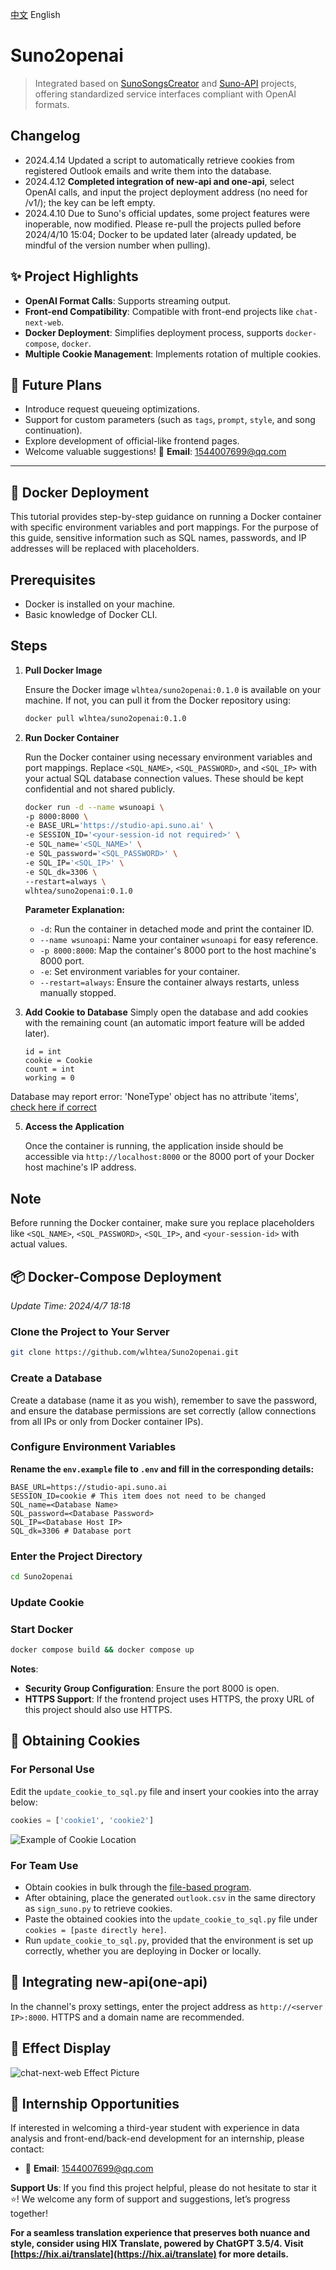 [中文](https://github.com/wlhtea/Suno2openai/blob/main/README_ZH.md) English
# Suno2openai
> Integrated based on [SunoSongsCreator](https://github.com/yihong0618/SunoSongsCreator) and [Suno-API](https://github.com/SunoAI-API/Suno-API) projects, offering standardized service interfaces compliant with OpenAI formats.

## Changelog
- 2024.4.14 Updated a script to automatically retrieve cookies from registered Outlook emails and write them into the database.
- 2024.4.12 **Completed integration of new-api and one-api**, select OpenAI calls, and input the project deployment address (no need for /v1/); the key can be left empty.
- 2024.4.10 Due to Suno's official updates, some project features were inoperable, now modified. Please re-pull the projects pulled before 2024/4/10 15:04; Docker to be updated later (already updated, be mindful of the version number when pulling).

## ✨ Project Highlights
- **OpenAI Format Calls**: Supports streaming output.
- **Front-end Compatibility**: Compatible with front-end projects like `chat-next-web`.
- **Docker Deployment**: Simplifies deployment process, supports `docker-compose`, `docker`.
- **Multiple Cookie Management**: Implements rotation of multiple cookies.

## 🚀 Future Plans
- Introduce request queueing optimizations.
- Support for custom parameters (such as `tags`, `prompt`, `style`, and song continuation).
- Explore development of official-like frontend pages.
- Welcome valuable suggestions! 📧 **Email**: 1544007699@qq.com

---

## 🫙 Docker Deployment

This tutorial provides step-by-step guidance on running a Docker container with specific environment variables and port mappings. For the purpose of this guide, sensitive information such as SQL names, passwords, and IP addresses will be replaced with placeholders.

## Prerequisites

- Docker is installed on your machine.
- Basic knowledge of Docker CLI.

## Steps

1. **Pull Docker Image**

   Ensure the Docker image `wlhtea/suno2openai:0.1.0` is available on your machine. If not, you can pull it from the Docker repository using:

   ```bash
   docker pull wlhtea/suno2openai:0.1.0
   ```

2. **Run Docker Container**

   Run the Docker container using necessary environment variables and port mappings. Replace `<SQL_NAME>`, `<SQL_PASSWORD>`, and `<SQL_IP>` with your actual SQL database connection values. These should be kept confidential and not shared publicly.

   ```bash
   docker run -d --name wsunoapi \
   -p 8000:8000 \
   -e BASE_URL='https://studio-api.suno.ai' \
   -e SESSION_ID='<your-session-id not required>' \
   -e SQL_name='<SQL_NAME>' \
   -e SQL_password='<SQL_PASSWORD>' \
   -e SQL_IP='<SQL_IP>' \
   -e SQL_dk=3306 \
   --restart=always \
   wlhtea/suno2openai:0.1.0
   ```

   **Parameter Explanation:**
   - `-d`: Run the container in detached mode and print the container ID.
   - `--name wsunoapi`: Name your container `wsunoapi` for easy reference.
   - `-p 8000:8000`: Map the container's 8000 port to the host machine's 8000 port.
   - `-e`: Set environment variables for your container.
   - `--restart=always`: Ensure the container always restarts, unless manually stopped.

3. **Add Cookie to Database**
   Simply open the database and add cookies with the remaining count (an automatic import feature will be added later).
   ```mysql
   id = int
   cookie = Cookie
   count = int
   working = 0
   ```

Database may report error: 'NoneType' object has no attribute 'items', [check here if correct](https://github.com/wlhtea/Suno2openai/issues/10)

5. **Access the Application**

   Once the container is running, the application inside should be accessible via `http://localhost:8000` or the 8000 port of your Docker host machine's IP address.

## Note

Before running the Docker container, make sure you replace placeholders like `<SQL_NAME>`, `<SQL_PASSWORD>`, `<SQL_IP>`, and `<your-session-id>` with actual values.
## 📦 Docker-Compose Deployment
_Update Time: 2024/4/7 18:18_

### Clone the Project to Your Server
```bash
git clone https://github.com/wlhtea/Suno2openai.git
```

### Create a Database
Create a database (name it as you wish), remember to save the password, and ensure the database permissions are set correctly (allow connections from all IPs or only from Docker container IPs).

### Configure Environment Variables
**Rename the `env.example` file to `.env` and fill in the corresponding details:**
```plaintext
BASE_URL=https://studio-api.suno.ai
SESSION_ID=cookie # This item does not need to be changed
SQL_name=<Database Name>
SQL_password=<Database Password>
SQL_IP=<Database Host IP>
SQL_dk=3306 # Database port
```

### Enter the Project Directory
```bash
cd Suno2openai
```

### Update Cookie


### Start Docker
```bash
docker compose build && docker compose up
```
**Notes**:
- **Security Group Configuration**: Ensure the port 8000 is open.
- **HTTPS Support**: If the frontend project uses HTTPS, the proxy URL of this project should also use HTTPS.

## 🍪 Obtaining Cookies
### For Personal Use
Edit the `update_cookie_to_sql.py` file and insert your cookies into the array below:
```python
cookies = ['cookie1', 'cookie2']
```
![Example of Cookie Location](https://github.com/wlhtea/Suno2openai/assets/115779315/6edf9969-9eb6-420f-bfcd-dbf4b282ecbf)

### For Team Use
- Obtain cookies in bulk through the [file-based program](https://github.com/wlhtea/Suno2openai/tree/main/suno_%E6%89%93%E5%8F%B7%E5%8F%96cookie).
- After obtaining, place the generated `outlook.csv` in the same directory as `sign_suno.py` to retrieve cookies.
- Paste the obtained cookies into the `update_cookie_to_sql.py` file under `cookies = [paste directly here]`.
- Run `update_cookie_to_sql.py`, provided that the environment is set up correctly, whether you are deploying in Docker or locally.

## 🔌 Integrating new-api(one-api)
In the channel's proxy settings, enter the project address as `http://<server IP>:8000`. HTTPS and a domain name are recommended.

## 🎉 Effect Display
![chat-next-web Effect Picture](https://github.com/wlhtea/Suno2openai/assets/115779315/6495e840-b025-4667-82f6-19116ce71c8e)

## 💌 Internship Opportunities
If interested in welcoming a third-year student with experience in data analysis and front-end/back-end development for an internship, please contact:
- 📧 **Email**: 1544007699@qq.com

**Support Us**: If you find this project helpful, please do not hesitate to star it ⭐! We welcome any form of support and suggestions, let’s progress together!

**For a seamless translation experience that preserves both nuance and style, consider using HIX Translate, powered by ChatGPT 3.5/4. Visit [https://hix.ai/translate](https://hix.ai/translate) for more details.**
